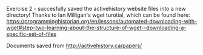 Exercise 2 - succesfully saved the activehistory website files into a new directory!
Thanks to Ian Milligan's wget turotial, which can be found here:
https://programminghistorian.org/en/lessons/automated-downloading-with-wget#step-two-learning-about-the-structure-of-wget--downloading-a-specific-set-of-files

Documents saved from http://activehistory.ca/papers/
